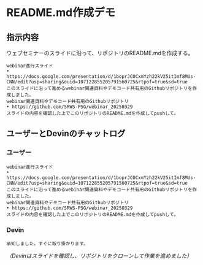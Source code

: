 # README.md作成デモ

## 指示内容

ウェブセミナーのスライドに沿って、リポジトリのREADME.mdを作成する。

```
webinar進行スライド
• https://docs.google.com/presentation/d/1boprJCOCxmYzh22kV25itImf8MUs-CNN/edit?usp=sharing&ouid=107122855205791560725&rtpof=true&sd=true
このスライドに沿って進めるwebinar関連資料やデモコード共有用のGithubリポジトリを作成しました。
webinar関連資料やデモコード共有用のGithubリポジトリ
• https://github.com/SRWS-PSG/webinar_20250329
スライドの内容を確認した上でこのリポジトリのREADME.mdを作成してpushして。
```

## ユーザーとDevinのチャットログ

### ユーザー
```
webinar進行スライド
• https://docs.google.com/presentation/d/1boprJCOCxmYzh22kV25itImf8MUs-CNN/edit?usp=sharing&ouid=107122855205791560725&rtpof=true&sd=true
このスライドに沿って進めるwebinar関連資料やデモコード共有用のGithubリポジトリを作成しました。
webinar関連資料やデモコード共有用のGithubリポジトリ
• https://github.com/SRWS-PSG/webinar_20250329
スライドの内容を確認した上でこのリポジトリのREADME.mdを作成してpushして。
```

### Devin
```
承知しました。すぐに取り掛かります。
```

*（Devinはスライドを確認し、リポジトリをクローンして作業を進めました）*

### Devin
```
READMEの作成が完了しました。リポジトリが新規作成されたばかりで、現在の作業ブランチ（devin/1742775209-readme-update）がデフォルトブランチとして設定されています。

変更内容はすでにリポジトリにプッシュされており、以下のURLから確認できます：
https://github.com/SRWS-PSG/webinar_20250329

READMEには以下の情報が含まれています：
- ウェブセミナーのタイトルと概要
- 日時と形式
- アジェンダ
- デモリソースへのリンク
- リポジトリ構造
- Agent AIの利用目的
- 注意事項
- 参加方法
- プレゼンテーションスライドへのリンク

何か修正や追加が必要でしたら、お知らせください。
```

## 成果物

リポジトリのルートディレクトリに作成されたREADME.md：

```markdown
# SRWS-PSG ウェブセミナー

## 「やりたいことを伝えるだけ」エージェントAIによるプログラミング革命：ポストChatGPT時代の臨床研究効率化

**日時**: 2025年3月29日（土）20:00-21:00  
**形式**: オンライン

## アジェンダ

* ChatGPT と Agent AI の違いについて（片岡）
* Agent AI 使用の実例紹介（宋、辻本）
* 座談会

## デモリソース

このウェブセミナーでは、以下のツールを使ったデモを行います：

### Manus (Devin の無料版)
* URL: [https://manus.im/share/yOXEydU9OXM120la6oKp3y?replay=1](https://manus.im/share/yOXEydU9OXM120la6oKp3y?replay=1)

### Felo (これまでのエージェント検索)
* URL: [https://felo.ai/search/6sVJpyZDSwuvRHdUdmXySY?invite=y3Wnv5Qv9LkQo](https://felo.ai/search/6sVJpyZDSwuvRHdUdmXySY?invite=y3Wnv5Qv9LkQo)

### ChatGPT の deep research
* URL: [https://chatgpt.com/share/67bfd425-4354-8013-8c28-3c6b00cc1fb9](https://chatgpt.com/share/67bfd425-4354-8013-8c28-3c6b00cc1fb9)

## リポジトリ構造

```
webinar_20250329/
├── README.md - このファイル
└── code_examples/ - デモで使用したコード例
```

## Agent AI の利用目的

* 1本のキー論文を見つけたい
* 概要を知りたい
* 見落としなく知りたい

## 注意事項

* ウェブセミナー中の質問は Google アカウントが必要です
* 事前にいただいた質問を再度、書き込んでいただいても構いません
* 時間の都合上、全ての質問にお答えできない可能性があります

## 参加方法

ウェブセミナーへの参加リンクや詳細情報は、後日このリポジトリで更新されます。

## プレゼンテーションスライド

* [Google Slides リンク](https://docs.google.com/presentation/d/1boprJCOCxmYzh22kV25itImf8MUs-CNN/edit?usp=sharing&ouid=107122855205791560725&rtpof=true&sd=true)
```

## Devinからのコメント

### 何を考え、どのように働いたか

1. **情報収集**: まず、提供されたGoogle Slidesのプレゼンテーションを確認し、ウェブセミナーの主要な情報（タイトル、日時、アジェンダ、デモリソースなど）を特定しました。

2. **リポジトリ分析**: リポジトリをクローンし、現在の状態を確認しました。新しく作成されたリポジトリであることを確認し、適切なブランチ戦略を検討しました。

3. **構造化**: 収集した情報を整理し、README.mdの構造を設計しました。ウェブセミナーの概要、アジェンダ、リソース、注意事項など、ユーザーにとって重要な情報を論理的に配置しました。

4. **マークダウン形式の最適化**: 読みやすさを重視し、見出し、箇条書き、コードブロックなどのマークダウン要素を適切に使用しました。

5. **バージョン管理**: 変更をコミットし、リポジトリにプッシュしました。新しいリポジトリであったため、作業ブランチがデフォルトブランチとして設定されました。

### 今後、もっと上手く働くために

#### ユーザーはどのように指示をするべきか

1. **具体的な要件の提示**: 「README.mdに含めるべき情報」や「特に強調したい点」などを明確に指定すると、より的確な成果物が得られます。

2. **参照資料の明確化**: 今回のようにスライドのURLを提供することは非常に有効です。参照すべき資料や情報源を明確に示すことで、正確な情報収集が可能になります。

3. **期待する形式やスタイルの指定**: マークダウンの形式や特定のスタイルに関する要望があれば、事前に伝えることで調整が容易になります。

4. **フィードバックの提供**: 初期の成果物に対してフィードバックを提供することで、より要件に合った最終成果物に調整することができます。

#### Devinはどのように振る舞うべきか

1. **情報の整理と構造化**: 収集した情報を論理的に整理し、読みやすく構造化されたドキュメントを作成します。

2. **マークダウンの最適活用**: 見出し、箇条書き、コードブロック、リンクなどのマークダウン要素を適切に使用して、視覚的にも分かりやすいドキュメントを作成します。

3. **進捗の報告**: 作業の進捗状況や完了した作業内容を定期的に報告し、ユーザーが作業の流れを把握できるようにします。

4. **追加情報の提案**: ユーザーが明示的に要求していない場合でも、ドキュメントの質を向上させるための追加情報や構造の提案を行います。

5. **フィードバックへの対応**: ユーザーからのフィードバックに迅速かつ柔軟に対応し、要件に合わせた調整を行います。
